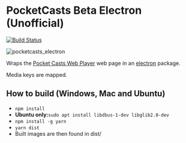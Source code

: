 # PocketCasts Beta Electron (Unofficial)

[![Build Status](https://travis-ci.org/davegallant/pocketcasts-electron.svg?branch=master)](https://travis-ci.org/davegallant/pocketcasts-electron)

![pocketcasts_electron](https://user-images.githubusercontent.com/4519234/46927999-60f74880-d006-11e8-83a8-5f686d509a76.PNG)


Wraps the [Pocket Casts Web Player](https://play.pocketcasts.com/) web page in an [electron](https://electronjs.org/) package.

Media keys are mapped.

## How to build (Windows, Mac and Ubuntu)

 - `npm install`
 - <b>Ubuntu only:</b>`sudo apt install libdbus-1-dev libglib2.0-dev`
 - `npm install -g yarn`
 - `yarn dist`
 - Built images are then found in dist/
